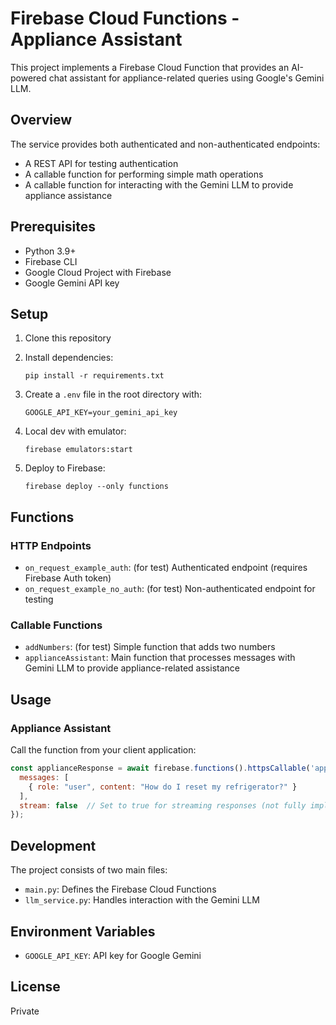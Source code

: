 # Firebase Cloud Functions - Appliance Assistant

This project implements a Firebase Cloud Function that provides an AI-powered chat assistant for appliance-related queries using Google's Gemini LLM.

## Overview

The service provides both authenticated and non-authenticated endpoints:
- A REST API for testing authentication
- A callable function for performing simple math operations
- A callable function for interacting with the Gemini LLM to provide appliance assistance

## Prerequisites

- Python 3.9+
- Firebase CLI
- Google Cloud Project with Firebase
- Google Gemini API key

## Setup

1. Clone this repository
2. Install dependencies:
   ```
   pip install -r requirements.txt
   ```
3. Create a `.env` file in the root directory with:
   ```
   GOOGLE_API_KEY=your_gemini_api_key
   ```
4. Local dev with emulator:
    ```
    firebase emulators:start
    ```

5. Deploy to Firebase:
   ```
   firebase deploy --only functions
   ```

## Functions

### HTTP Endpoints

- `on_request_example_auth`: (for test) Authenticated endpoint (requires Firebase Auth token)
- `on_request_example_no_auth`: (for test) Non-authenticated endpoint for testing

### Callable Functions

- `addNumbers`: (for test) Simple function that adds two numbers
- `applianceAssistant`: Main function that processes messages with Gemini LLM to provide appliance-related assistance

## Usage

### Appliance Assistant

Call the function from your client application:

```javascript
const applianceResponse = await firebase.functions().httpsCallable('applianceAssistant')({
  messages: [
    { role: "user", content: "How do I reset my refrigerator?" }
  ],
  stream: false  // Set to true for streaming responses (not fully implemented yet)
});
```

## Development

The project consists of two main files:
- `main.py`: Defines the Firebase Cloud Functions
- `llm_service.py`: Handles interaction with the Gemini LLM

## Environment Variables

- `GOOGLE_API_KEY`: API key for Google Gemini

## License

Private
